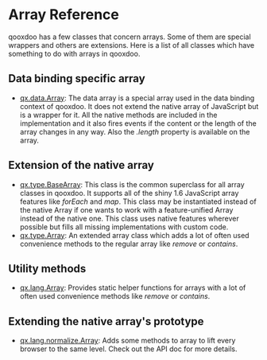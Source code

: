 Array Reference
===============

qooxdoo has a few classes that concern arrays. Some of them are special wrappers and others are extensions. Here is a list of all classes which have something to do with arrays in qooxdoo.

Data binding specific array
---------------------------

-   [qx.data.Array](apps://apiviewer/#qx.data.Array): The data array is a special array used in the data binding context of qooxdoo. It does not extend the native array of JavaScript but is a wrapper for it. All the native methods are included in the implementation and it also fires events if the content or the length of the array changes in any way. Also the *.length* property is available on the array.

Extension of the native array
-----------------------------

-   [qx.type.BaseArray](apps://apiviewer/#qx.type.BaseArray): This class is the common superclass for all array classes in qooxdoo. It supports all of the shiny 1.6 JavaScript array features like *forEach* and *map*. This class may be instantiated instead of the native Array if one wants to work with a feature-unified Array instead of the native one. This class uses native features wherever possible but fills all missing implementations with custom code.
-   [qx.type.Array](apps://apiviewer/#qx.type.Array): An extended array class which adds a lot of often used convenience methods to the regular array like *remove* or *contains*.

Utility methods
---------------

-   [qx.lang.Array](apps://apiviewer/#qx.lang.Array): Provides static helper functions for arrays with a lot of often used convenience methods like *remove* or *contains*.

Extending the native array's prototype
--------------------------------------

-   [qx.lang.normalize.Array](apps://apiviewer/#qx.lang.normalize.Array): Adds some methods to array to lift every browser to the same level. Check out the API doc for more details.

